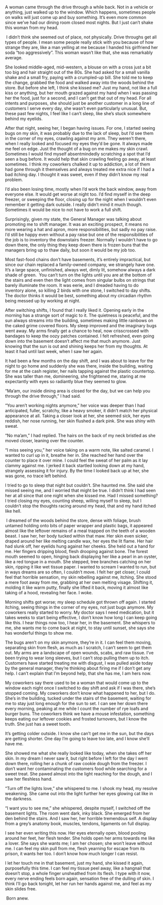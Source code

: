 A woman came through the drive through a while back. Not in a vehicle or anything, just walked up to the window. Which happens, sometimes people on walks will just come up and buy something. It’s even more common since we’ve had our dining room closed most nights. But I just can’t shake this woman from my head.

 I didn’t think she seemed out of place, not physically. Drive throughs get all types of people. I mean some people really stick with you because of how strange they are, like a man yelling at me because I handed his girlfriend her soda “too aggressively”. This woman wasn’t like that, she was remarkably average.

She looked middle-aged, mid-western, a blouse on with a cross just a bit too big and hair straight out of the 80s. She had asked for a small vanilla shake and a small fry, paying with a crumpled-up bill. She told me to keep the change, grabbed the food and walked away into the woods behind the store. But before she left, I think she kissed me? Just my hand, not like a full kiss or anything, but her mouth grazed against my hand when I was passing her the food, just for a second, and I can’t get that out of my head. For all intents and purposes, she should just be another customer in a long line of customers I serve every day, she wasn’t even particularly unusual. But, these past few nights, I feel like I can’t sleep, like she’s stuck somewhere behind my eyelids.

After that night, seeing her, I began having issues. For one, I started seeing bugs on my skin, it was probably due to the lack of sleep, but I’d see them in the corner of my eyes, crawling against my arm. They weren’t there, when I really looked and focused my eyes they’d be gone. It always made me feel on edge. Just the thought of a bug on me makes my skin crawl. Sometimes I would find myself absentmindedly scratching a spot that I’d seen a bug before. It would help that skin crawling feeling go away, at least sometimes. I think my coworkers chalked it up to addiction, a lot of them had gone through it themselves and always treated me extra nice if I had a bad itching day. I thought it was sweet, even if they didn’t know my real problem.

I’d also been losing time, mostly when I’d work the back window, away from everyone else. It would get worse at night too. I’d find myself in the deep freezer, or sweeping the floor, closing up for the night when I wouldn’t even remember it getting dark outside. I really didn’t mind it much though. Sometimes it would be nice to not have to work a full shift.

Surprisingly, given my state, the General Manager was talking about promoting me to shift manager. It was an exciting prospect, it means no more wearing a hat and apron, more responsibilities, but sadly no pay raise. I’d still be happy even without a pay raise but one of the responsibilities of the job is to inventory the downstairs freezer. Normally I wouldn’t have to go down there, the only thing they keep down there is frozen buns that the managers bring up to thaw daily, but soon it would be my job too.

Most fast-food chains don’t have basements, it’s entirely impractical, but since our chain replaced a family-owned company, we strangely have one. It’s a large space, unfinished, always wet, dimly lit, somehow always a dark shade of green.  You can’t turn on the lights until you are at the bottom of the stairs and even then the light comes from singular bulbs on strings that barely illuminate the room. It was eerie, and I dreaded having to do inventory alone, so killing 2 birds with one stone, I switched to day shifts. The doctor thinks it would be best, something about my circadian rhythm being messed up by working at night.

After switching shifts, I found that I really liked it. Opening early in the morning has a strange sort of magic to it. The quietness is peaceful, and the sun always streams into the building, sometimes making little rainbows on the caked grime covered floors. My sleep improved and the imaginary bugs went away. My arms finally get a chance to heal, now crisscrossed with bandages to keep the oozy patches contained. I felt refreshed, even going down into the basement doesn’t affect me that much anymore. Just knowing that the sun is out and shining keeps her from my thoughts. At least it had until last week, when I saw her again.

It had been a few months on the day shift, and I was about to leave for the night to go home and suddenly she was there, inside the building, waiting for me at the cash register, her nails tapping against the plastic countertop. She was taller than me, domineering, she frightened me, staring at me expectantly with eyes so radiantly blue they seemed to glow.

“Ma’am, our inside dining area is closed for the day, but we can help you through the drive through,” I had said.

“You aren’t working nights anymore,” her voice was deeper than I had anticipated, fuller, scratchy, like a heavy smoker, it didn’t match her physical appearance at all. Taking a closer look at her, she seemed sick, her eyes reddish, her nose running, her skin flushed a dark pink. She was shiny with sweat.

“No ma’am,” I had replied. The hairs on the back of my neck bristled as she moved closer, leaning over the counter.

“I miss seeing you,” her voice taking on a warm note, like salted caramel. I wanted to curl up in it, breathe her in. She reached her hand over the counter to place it over mine. I could feel the sweat of her palm as it lay clammy against me. I jerked it back startled looking down at my hand, strangely assessing it for injury. By the time I looked back up at her, she was gone, no trace left behind.

I tried to go to sleep that night but couldn’t. She haunted me. She said she missed seeing me, and I worried that might be true. I didn’t think I had seen her at all since that one night when she kissed me. Had I missed something? I tried closing my eyes, counting sheep, willing myself to sleep, but I couldn’t stop the thoughts racing around my head, that and my hand itched like hell.

 I dreamed of the woods behind the store, dense with foliage, brush untamed holding onto bits of paper wrapper and plastic bags, it appeared almost like the leftover remains of a meal trapped on the teeth of a wooden beast. I saw her, her body tucked within that maw. Her skin even sicker, draped around her like melting candle wax, her eyes the lit flame. Her hair had slunk off, her eyelids hung against her cheeks. She held out a hand for me. Her fingers dripping blood, flesh drooping against bone. The forest mouth seemed to open, hinging back displaying her like a pearl in an oyster, like a red tongue in a mouth. She stepped, tree branches catching on her skin, ripping it like wet tissue paper. I wanted to scream I wanted to run, but in ways dreams are so often, I couldn’t move. I felt her get closer, I could feel that horrible sensation, my skin rebelling against me, itching. She stood a mere foot away from me, grabbing at her own melting visage. Shifting it, molding it like warm putty, finally she lifted it back, moving it almost like taking of a hood, revealing her face. I woke.

Morning shifts got worse; my sleep schedule got thrown off again. I started itching, seeing things in the corner of my eyes, not just bugs anymore. My coworkers really started to worry. My doctor says I need medication, but it takes weeks to start being effective, I don’t know how long I can keep going like this. I hear things now too, I hear her, in the basement. She whispers to me, she wants me to come back at night, to stay until sunset, she says she has wonderful things to show me.

The bugs aren’t on my skin anymore, they’re in it. I can feel them moving, separating skin from flesh, as much as I scratch, I can’t seem to get them out. My arms are a landscape of open wounds, scabs, and raw tissue. I’ve been trying to wear long sleeves, but I can’t stop pulling them up to itch. Customers have started treating me with disgust, I was pulled aside today by the general manager, they’re thinking about firing me if I don’t get any help. I can’t explain that I’m beyond help, that she has me, I am hers now.

My coworkers say there used to be a woman that would come up to the window each night once I switched to day shift and ask if I was there, she’s stopped coming. My coworkers don’t know what happened to her, but I do. She’s in the building, tucked under the stairs of the basement, waiting for me to stay just long enough for the sun to set. I can see her down there every morning, peaking at me while I count the number of rye loafs and burger buns. The coworkers think we have a mouse infestation, something keeps eating our leftover cookies and frosted turnovers, but I know the truth. She just has a sweet tooth.

It’s getting colder outside. I know she can’t get me in the sun, but the days are getting shorter. One day I’m going to leave too late, and I know she’ll have me.

She showed me what she really looked like today, when she takes off her skin. In my dream I never saw it, but right before I left for the day I went down there, rolling her a chunk of raw cookie dough from the freezer. I don’t want her contaminating the customers food while searching for a sweet treat. She pawed almost into the light reaching for the dough, and I saw her fleshless hand.

“Turn off the lights love,” she whispered to me. I shook my head, my resolve weakening. She came out into the light further her eyes glowing cat like in the darkness.

“I want you to see me,” she whispered, despite myself, I switched off the basement lights. The room went dark, inky black. She emerged from her den behind the stairs. And I saw her, her horrible tremendous self. A display from a grey’s anatomy book, muscles, tendons, ligaments on full display.

I see her even writing this now. Her eyes eternally open, blood pooling around her feet, her flesh tender. She holds open her arms towards me like a lover. She says she wants me; I am her chosen; she won’t leave without me. I can feel my skin pull from me, flesh yearning for escape from its prison, it wants her too. I don’t know how much longer I can resist.

I let her touch me in that basement, just my hand, she kissed it again, purposefully this time. I can feel my tissue peel away, like a hangnail that doesn’t stop, a whole finger unsheathed from its flesh. I type with it now, every nerve ending feels born again, sensation free of the dulling of skin. I think I’ll go back tonight, let her run her hands against me, and feel as my skin slides free.

 Born anew.